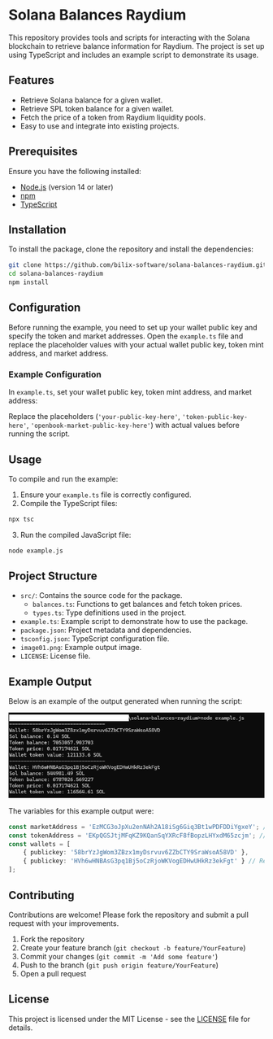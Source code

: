 
# Solana Balances Raydium

This repository provides tools and scripts for interacting with the Solana blockchain to retrieve balance information for Raydium. 
The project is set up using TypeScript and includes an example script to demonstrate its usage.

## Features

- Retrieve Solana balance for a given wallet.
- Retrieve SPL token balance for a given wallet.
- Fetch the price of a token from Raydium liquidity pools.
- Easy to use and integrate into existing projects.

## Prerequisites

Ensure you have the following installed:

- [Node.js](https://nodejs.org/) (version 14 or later)
- [npm](https://www.npmjs.com/)
- [TypeScript](https://www.typescriptlang.org/)

## Installation

To install the package, clone the repository and install the dependencies:

```bash
git clone https://github.com/bilix-software/solana-balances-raydium.git
cd solana-balances-raydium
npm install
```

## Configuration

Before running the example, you need to set up your wallet public key and specify the token and market addresses. Open the `example.ts` file and replace the placeholder values with your actual wallet public key, token mint address, and market address.

### Example Configuration

In `example.ts`, set your wallet public key, token mint address, and market address:

Replace the placeholders (`'your-public-key-here'`, `'token-public-key-here'`, `'openbook-market-public-key-here'`) with actual values before running the script.

## Usage

To compile and run the example:

1. Ensure your `example.ts` file is correctly configured.
2. Compile the TypeScript files:

```bash
npx tsc
```

3. Run the compiled JavaScript file:

```bash
node example.js
```

## Project Structure

- `src/`: Contains the source code for the package.
    - `balances.ts`: Functions to get balances and fetch token prices.
    - `types.ts`: Type definitions used in the project.
- `example.ts`: Example script to demonstrate how to use the package.
- `package.json`: Project metadata and dependencies.
- `tsconfig.json`: TypeScript configuration file.
- `image01.png`: Example output image.
- `LICENSE`: License file.

## Example Output

Below is an example of the output generated when running the script:

![Example Output](image01.png)

The variables for this example output were:
```typescript
const marketAddress = 'EzMCG3oJpXu2enNAh2A18iSg6Giq3Bt1wPDFDDiYgxeY'; // Replace with your actual token marketAddress, this example is for dogwifhat
const tokenAddress = 'EKpQGSJtjMFqKZ9KQanSqYXRcF8fBopzLHYxdM65zcjm'; //Replace with actual token mint address, this example is for dogwifhat
const wallets = [
    { publickey: '58brYzJgWom3ZBzx1myDsrvuv6ZZbCTY9SraWsoA58VD' },
    { publickey: 'HVh6wHNBAsG3pq1Bj5oCzRjoWKVogEDHwUHkRz3ekFgt' } // Replace with your actual wallets
];
```

## Contributing

Contributions are welcome! Please fork the repository and submit a pull request with your improvements.

1. Fork the repository
2. Create your feature branch (`git checkout -b feature/YourFeature`)
3. Commit your changes (`git commit -m 'Add some feature'`)
4. Push to the branch (`git push origin feature/YourFeature`)
5. Open a pull request

## License

This project is licensed under the MIT License - see the [LICENSE](LICENSE) file for details.
